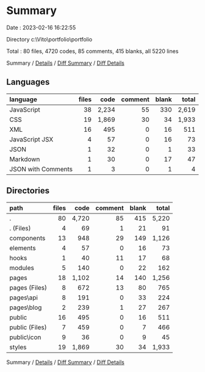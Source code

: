 # Summary

Date : 2023-02-16 16:22:55

Directory c:\\Vito\\portfolio\\portfolio

Total : 80 files,  4720 codes, 85 comments, 415 blanks, all 5220 lines

Summary / [Details](details.md) / [Diff Summary](diff.md) / [Diff Details](diff-details.md)

## Languages
| language | files | code | comment | blank | total |
| :--- | ---: | ---: | ---: | ---: | ---: |
| JavaScript | 38 | 2,234 | 55 | 330 | 2,619 |
| CSS | 19 | 1,869 | 30 | 34 | 1,933 |
| XML | 16 | 495 | 0 | 16 | 511 |
| JavaScript JSX | 4 | 57 | 0 | 16 | 73 |
| JSON | 1 | 32 | 0 | 1 | 33 |
| Markdown | 1 | 30 | 0 | 17 | 47 |
| JSON with Comments | 1 | 3 | 0 | 1 | 4 |

## Directories
| path | files | code | comment | blank | total |
| :--- | ---: | ---: | ---: | ---: | ---: |
| . | 80 | 4,720 | 85 | 415 | 5,220 |
| . (Files) | 4 | 69 | 1 | 21 | 91 |
| components | 13 | 948 | 29 | 149 | 1,126 |
| elements | 4 | 57 | 0 | 16 | 73 |
| hooks | 1 | 40 | 11 | 17 | 68 |
| modules | 5 | 140 | 0 | 22 | 162 |
| pages | 18 | 1,102 | 14 | 140 | 1,256 |
| pages (Files) | 8 | 672 | 13 | 80 | 765 |
| pages\\api | 8 | 191 | 0 | 33 | 224 |
| pages\\blog | 2 | 239 | 1 | 27 | 267 |
| public | 16 | 495 | 0 | 16 | 511 |
| public (Files) | 7 | 459 | 0 | 7 | 466 |
| public\\icon | 9 | 36 | 0 | 9 | 45 |
| styles | 19 | 1,869 | 30 | 34 | 1,933 |

Summary / [Details](details.md) / [Diff Summary](diff.md) / [Diff Details](diff-details.md)